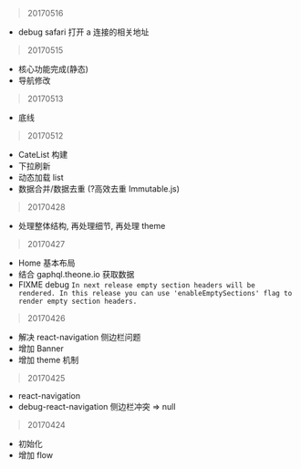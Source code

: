 > 20170516

* debug safari 打开 a 连接的相关地址

> 20170515

* 核心功能完成(静态)
* 导航修改

> 20170513

* 底线

> 20170512

* CateList 构建
* 下拉刷新
* 动态加载 list
* 数据合并/数据去重 (?高效去重 Immutable.js)


> 20170428

* 处理整体结构, 再处理细节, 再处理 theme

> 20170427

* Home 基本布局
* 结合 gaphql.theone.io 获取数据
* FIXME debug `In next release empty section headers will be rendered. In this release you can use 'enableEmptySections' flag to render empty section headers.`

> 20170426

* 解决 react-navigation 侧边栏问题
* 增加 Banner
* 增加 theme 机制

> 20170425

* react-navigation
* debug-react-navigation 侧边栏冲突 => null

> 20170424

* 初始化
* 增加 flow

